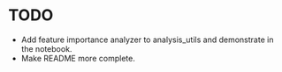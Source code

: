 # TODO

* Add feature importance analyzer to analysis_utils and demonstrate in the notebook.
* Make README more complete.